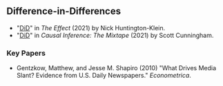 ## Difference-in-Differences

- "[DiD][002]" in *The Effect* (2021) by Nick Huntington-Klein.
- "[DiD][001]" in *Causal Inference: The Mixtape* (2021) by Scott Cunningham.

[001]: https://mixtape.scunning.com/09-difference_in_differences
[002]: https://theeffectbook.net/ch-DifferenceinDifference.html

### Key Papers

- Gentzkow, Matthew, and Jesse M. Shapiro (2010) "What Drives Media Slant? Evidence from U.S.
Daily Newspapers." *Econometrica*.
